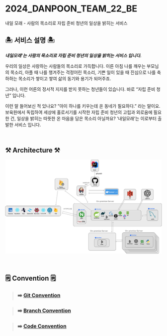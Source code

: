# 2024_DANPOON_TEAM_22_BE
내일 모래 - 사람의 목소리로 자립 준비 청년의 일상을 밝히는 서비스 

## 🏝️ 서비스 설명 🏝️
***내일모래’는 사람의 목소리로 자립 준비 청년의 일상을 밝히는 서비스 입니다.***

우리의 일상은 사랑하는 사람들의 목소리로 가득합니다.
이른 아침 나를 깨우는 부모님의 목소리, 아플 때 나를 챙겨주는 걱정어린 목소리, 기쁜 일이 있을 때 진심으로 나를 축하하는 목소리가 쌓이고 쌓여 삶의 동기와 용기가 되어주죠.

그러나, 이런 어른의 정서적 지지를 받지 못하는 청년들이 있습니다.
바로 “자립 준비 청년” 입니다.

이런 말 들어보신 적 있나요?
”아이 하나를 키우는데 온 동네가 필요하다.” 라는 말이요.
보육원에서 독립하여 세상에 홀로서기를 시작한 자립 준비 청년의 고립과 외로움에 필요한 건, 일상을 밝히는 따뜻한 온 마음을 담은 목소리 아닐까요?
’내일모래’는 이로부터 출발한 서비스 입니다.


<br>

## ⚒️️ Architecture ⚒️
![architecture.png](./docs/images/service-architecture.png)

<br>

## 🗒️ Convention 🗒️
> ### ➡️ [Git Convention](./docs/git-convention.md)

> ### ➡️ [Branch Convention](./docs/branch-convention.md)

> ### ➡️ [Code Convention](./docs/code-convention.md)
